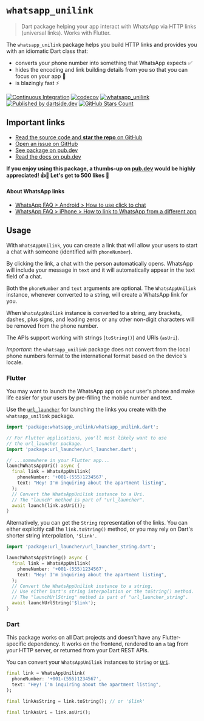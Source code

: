 # `whatsapp_unilink`

> Dart package helping your app interact with WhatsApp via HTTP links (universal links). Works with Flutter.

The `whatsapp_unilink` package helps you build HTTP links
and provides you with an idiomatic Dart class that:

* converts your phone number into something that WhatsApp expects ✅
* hides the encoding and link building details from you so that you can focus on your app 🚀
* is blazingly fast ⚡️

[![Continuous Integration](https://github.com/dartsidedev/whatsapp_unilink/workflows/Continuous%20Integration/badge.svg?branch=master)](https://github.com/dartsidedev/whatsapp_unilink/actions) [![codecov](https://codecov.io/gh/dartsidedev/whatsapp_unilink/branch/master/graph/badge.svg)](https://codecov.io/gh/dartsidedev/whatsapp_unilink) [![whatsapp_unilink](https://img.shields.io/pub/v/whatsapp_unilink?label=whatsapp_unilink&logo=dart)](https://pub.dev/packages/whatsapp_unilink 'See whatsapp_unilink package info on pub.dev') [![Published by dartside.dev](https://img.shields.io/static/v1?label=Published%20by&message=dartside.dev&logo=dart&logoWidth=30&color=40C4FF&labelColor=1d599b&labelWidth=100)](https://pub.dev/publishers/dartside.dev/packages) [![GitHub Stars Count](https://img.shields.io/github/stars/dartsidedev/whatsapp_unilink?logo=github)](https://github.com/dartsidedev/whatsapp_unilink 'Star me on GitHub!')

## Important links

* [Read the source code and **star the repo** on GitHub](https://github.com/dartsidedev/whatsapp_unilink)
* [Open an issue on GitHub](https://github.com/dartsidedev/whatsapp_unilink/issues)
* [See package on pub.dev](https://pub.dev/packages/whatsapp_unilink)
* [Read the docs on pub.dev](https://pub.dev/documentation/whatsapp_unilink/latest/)

**If you enjoy using this package, a thumbs-up on [pub.dev](https://pub.dev/packages/whatsapp_unilink) would be highly appreciated! 👍💙 Let's get to 500 likes 🚀**

#### About WhatsApp links

* [WhatsApp FAQ > Android > How to use click to chat](https://faq.whatsapp.com/en/android/26000030/)
* [WhatsApp FAQ > iPhone > How to link to WhatsApp from a different app](https://faq.whatsapp.com/en/iphone/23559013)

## Usage

With `WhatsAppUnilink`, you can create a link that
will allow your users to start a chat with someone
(identified with `phoneNumber`).

By clicking the link, a chat with the person automatically opens.
WhatsApp will include your message in `text` and
it will automatically appear in the text field of a chat.

Both the `phoneNumber` and `text` arguments are optional.
The `WhatsAppUnilink` instance, whenever converted to a string,
will create a WhatsApp link for you.

When `WhatsAppUnilink` instance is converted to a string,
any brackets, dashes, plus signs, and leading zeros or
any other non-digit characters will be removed from the phone number.

The APIs support working with strings (`toString()`) and URIs (`asUri`).

*Important*: the `whatsapp_unilink` package does not convert
from the local phone numbers format to the international format based on the device's locale.

### Flutter

You may want to launch the WhatsApp app on your user's phone and make life easier for your users by pre-filling the
mobile number and text.

Use the [`url_launcher`](https://pub.dev/packages/url_launcher) for launching the links you create with
the `whatsapp_unilink` package.

```dart
import 'package:whatsapp_unilink/whatsapp_unilink.dart';

// For Flutter applications, you'll most likely want to use
// the url_launcher package.
import 'package:url_launcher/url_launcher.dart';

// ...somewhere in your Flutter app...
launchWhatsAppUri() async {
  final link = WhatsAppUnilink(
    phoneNumber: '+001-(555)1234567',
    text: "Hey! I'm inquiring about the apartment listing",
  );
  // Convert the WhatsAppUnilink instance to a Uri.
  // The "launch" method is part of "url_launcher".
  await launch(link.asUri());
}
```

Alternatively, you can get the `String` representation of the links.
You can either explicitly call the `link.toString()` method,
or you may rely on Dart's shorter string interpolation, `'$link'`.

```dart
import 'package:url_launcher/url_launcher_string.dart';

launchWhatsAppString() async {
  final link = WhatsAppUnilink(
    phoneNumber: '+001-(555)1234567',
    text: "Hey! I'm inquiring about the apartment listing",
  );
  // Convert the WhatsAppUnilink instance to a string.
  // Use either Dart's string interpolation or the toString() method.
  // The "launchUrlString" method is part of "url_launcher_string".
  await launchUrlString('$link'); 
}
```

### Dart

This package works on all Dart projects and
doesn't have any Flutter-specific dependency.
It works on the frontend, rendered to an `a` tag
from your HTTP server, or returned from your Dart REST APIs.

You can convert your `WhatsAppUnilink` instances to
`String` or [`Uri`](https://api.dart.dev/dart-core/Uri-class.html).

```dart
final link = WhatsAppUnilink(
  phoneNumber: '+001-(555)1234567',
  text: "Hey! I'm inquiring about the apartment listing",
);

final linkAsString = link.toString(); // or '$link'

final linkAsUri = link.asUri();
```
